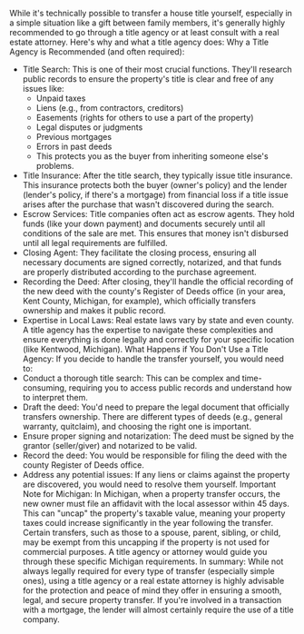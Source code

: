 While it's technically possible to transfer a house title yourself, especially in a simple situation like a gift between family members, it's generally highly recommended to go through a title agency or at least consult with a real estate attorney.
Here's why and what a title agency does:
Why a Title Agency is Recommended (and often required):
 * Title Search: This is one of their most crucial functions. They'll research public records to ensure the property's title is clear and free of any issues like:
   * Unpaid taxes
   * Liens (e.g., from contractors, creditors)
   * Easements (rights for others to use a part of the property)
   * Legal disputes or judgments
   * Previous mortgages
   * Errors in past deeds
   * This protects you as the buyer from inheriting someone else's problems.
 * Title Insurance: After the title search, they typically issue title insurance. This insurance protects both the buyer (owner's policy) and the lender (lender's policy, if there's a mortgage) from financial loss if a title issue arises after the purchase that wasn't discovered during the search.
 * Escrow Services: Title companies often act as escrow agents. They hold funds (like your down payment) and documents securely until all conditions of the sale are met. This ensures that money isn't disbursed until all legal requirements are fulfilled.
 * Closing Agent: They facilitate the closing process, ensuring all necessary documents are signed correctly, notarized, and that funds are properly distributed according to the purchase agreement.
 * Recording the Deed: After closing, they'll handle the official recording of the new deed with the county's Register of Deeds office (in your area, Kent County, Michigan, for example), which officially transfers ownership and makes it public record.
 * Expertise in Local Laws: Real estate laws vary by state and even county. A title agency has the expertise to navigate these complexities and ensure everything is done legally and correctly for your specific location (like Kentwood, Michigan).
What Happens if You Don't Use a Title Agency:
If you decide to handle the transfer yourself, you would need to:
 * Conduct a thorough title search: This can be complex and time-consuming, requiring you to access public records and understand how to interpret them.
 * Draft the deed: You'd need to prepare the legal document that officially transfers ownership. There are different types of deeds (e.g., general warranty, quitclaim), and choosing the right one is important.
 * Ensure proper signing and notarization: The deed must be signed by the grantor (seller/giver) and notarized to be valid.
 * Record the deed: You would be responsible for filing the deed with the county Register of Deeds office.
 * Address any potential issues: If any liens or claims against the property are discovered, you would need to resolve them yourself.
Important Note for Michigan:
In Michigan, when a property transfer occurs, the new owner must file an affidavit with the local assessor within 45 days. This can "uncap" the property's taxable value, meaning your property taxes could increase significantly in the year following the transfer. Certain transfers, such as those to a spouse, parent, sibling, or child, may be exempt from this uncapping if the property is not used for commercial purposes. A title agency or attorney would guide you through these specific Michigan requirements.
In summary: While not always legally required for every type of transfer (especially simple ones), using a title agency or a real estate attorney is highly advisable for the protection and peace of mind they offer in ensuring a smooth, legal, and secure property transfer. If you're involved in a transaction with a mortgage, the lender will almost certainly require the use of a title company.

